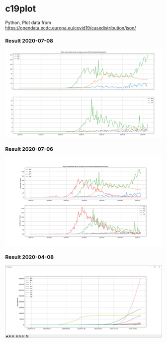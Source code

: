 # c19plot
Python, Plot data from https://opendata.ecdc.europa.eu/covid19/casedistribution/json/

### Result 2020-07-08
![Result 2020-07-06](img/plot-2020-07-08.png)

### Result 2020-07-06
![Result 2020-07-06](img/plot-2020-07-06.png)

### Result 2020-04-08
![Result 2020-04-08](img/s19.png)

